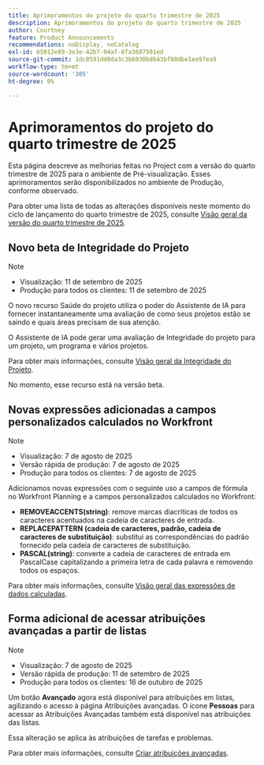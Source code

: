 ```yaml
---
title: Aprimoramentos do projeto do quarto trimestre de 2025
description: Aprimoramentos do projeto do quarto trimestre de 2025
author: Courtney
feature: Product Announcements
recommendations: noDisplay, noCatalog
exl-id: 65012e89-3e3e-42b7-94af-8fa3687501ed
source-git-commit: 1dc8591dd0da3c3b6030bd643bf80dbe1ee97ea9
workflow-type: tm+mt
source-wordcount: '305'
ht-degree: 0%

---
```


# Aprimoramentos do projeto do quarto trimestre de 2025

Esta página descreve as melhorias feitas no Project com a versão do quarto trimestre de 2025 para o ambiente de Pré-visualização. Esses aprimoramentos serão disponibilizados no ambiente de Produção, conforme observado.

Para obter uma lista de todas as alterações disponíveis neste momento do ciclo de lançamento do quarto trimestre de 2025, consulte [Visão geral da versão do quarto trimestre de 2025](/help/quicksilver/product-announcements/product-releases/25-q4-release-activity/25-q4-release-overview.md).

## Novo beta de Integridade do Projeto

>[!NOTE]
>
>* Visualização: 11 de setembro de 2025
>* Produção para todos os clientes: 11 de setembro de 2025

O novo recurso Saúde do projeto utiliza o poder do Assistente de IA para fornecer instantaneamente uma avaliação de como seus projetos estão se saindo e quais áreas precisam de sua atenção.

O Assistente de IA pode gerar uma avaliação de Integridade do projeto para um projeto, um programa e vários projetos.

Para obter mais informações, consulte [Visão geral da Integridade do Projeto](/help/quicksilver/workfront-basics/ai-assistant/project-health-overview.md).

No momento, esse recurso está na versão beta.

<!--
## Create project intake forms in Workfront

>[!NOTE]
>
>* Preview: August 21, 2025
>* Production fast release: September 11, 2025
>* Production for all customers: October 16, 2025

To make it easier to create requested projects without converting from issues, we've created Project intake forms. You can configure these intake forms with specific fields, templates, and custom forms, and set approvers for project creation. Then, when a user uses this form, the project is configured to your specifications and sent for approval.

Previously, requests were entered into Workfront as issues, which had to be converted to projects.

For information and instructions about project intake forms, see [Create project intake forms](/help/quicksilver/manage-work/requests/create-and-manage-request-queues/create-project-intake-form.md).

-->

## Novas expressões adicionadas a campos personalizados calculados no Workfront

>[!NOTE]
>
>* Visualização: 7 de agosto de 2025
>* Versão rápida de produção: 7 de agosto de 2025
>* Produção para todos os clientes: 7 de agosto de 2025

Adicionamos novas expressões com o seguinte uso a campos de fórmula no Workfront Planning e a campos personalizados calculados no Workfront:

* **REMOVEACCENTS(string)**: remove marcas diacríticas de todos os caracteres acentuados na cadeia de caracteres de entrada.
* **REPLACEPATTERN (cadeia de caracteres, padrão, cadeia de caracteres de substituição)**: substitui as correspondências do padrão fornecido pela cadeia de caracteres de substituição.
* **PASCAL(string)**: converte a cadeia de caracteres de entrada em PascalCase capitalizando a primeira letra de cada palavra e removendo todos os espaços.

Para obter mais informações, consulte [Visão geral das expressões de dados calculadas](/help/quicksilver/reports-and-dashboards/reports/calc-cstm-data-reports/calculated-data-expressions.md).

## Forma adicional de acessar atribuições avançadas a partir de listas

>[!NOTE]
>
>* Visualização: 7 de agosto de 2025
>* Versão rápida de produção: 11 de setembro de 2025
>* Produção para todos os clientes: 16 de outubro de 2025

Um botão **Avançado** agora está disponível para atribuições em listas, agilizando o acesso à página Atribuições avançadas. O ícone **Pessoas** para acessar as Atribuições Avançadas também está disponível nas atribuições das listas.

Essa alteração se aplica às atribuições de tarefas e problemas.

Para obter mais informações, consulte [Criar atribuições avançadas](/help/quicksilver/manage-work/tasks/assign-tasks/create-advanced-assignments.md).
